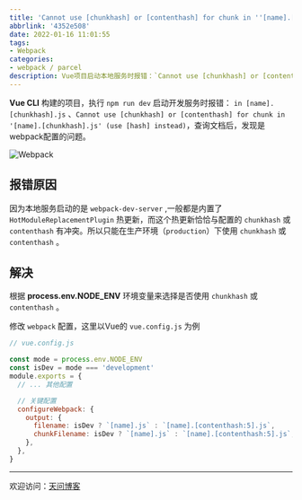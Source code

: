 ```yaml
---
title: 'Cannot use [chunkhash] or [contenthash] for chunk in ''[name].[chunkhash].js'''
abbrlink: '4352e508'
date: 2022-01-16 11:01:55
tags:
- Webpack
categories:
- webpack / parcel
description: Vue项目启动本地服务时报错：`Cannot use [chunkhash] or [contenthash] for chunk in '[name].[chunkhash].js' (use [hash] instead)`，经查询发现是webpack配置的问题。
---
```


**Vue CLI** 构建的项目，执行 `npm run dev` 启动开发服务时报错： `in [name].[chunkhash].js` 、`Cannot use [chunkhash] or [contenthash] for chunk in '[name].[chunkhash].js' (use [hash] instead)`，查询文档后，发现是webpack配置的问题。

![Webpack](https://tiven.cn/static/img/kpl-aguduo-zMZbnVA2cROrVmF2Yg7zK.jpg)

<!-- more -->

## 报错原因

因为本地服务启动的是 `webpack-dev-server` ,一般都是内置了 `HotModuleReplacementPlugin` 热更新，而这个热更新恰恰与配置的 `chunkhash` 或 `contenthash` 有冲突。所以只能在生产环境（`production`）下使用 `chunkhash` 或 `contenthash` 。

## 解决

根据 **process.env.NODE_ENV** 环境变量来选择是否使用 `chunkhash` 或 `contenthash` 。

修改 `webpack` 配置，这里以Vue的 `vue.config.js` 为例

```js
// vue.config.js

const mode = process.env.NODE_ENV
const isDev = mode === 'development'
module.exports = {
  // ... 其他配置

  // 关键配置
  configureWebpack: {
    output: {
      filename: isDev ? `[name].js` : `[name].[contenthash:5].js`,
      chunkFilename: isDev ? `[name].js` : `[name].[contenthash:5].js`,
    },
  },
}
```

---

欢迎访问：[天问博客](https://tiven.cn/p/4352e508/ "天問博客")
